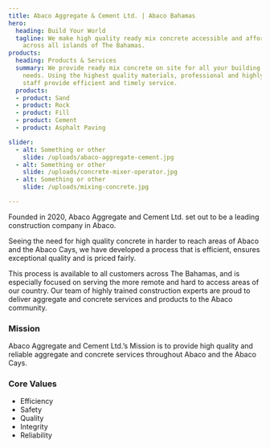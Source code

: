 ```yaml
---
title: Abaco Aggregate & Cement Ltd. | Abaco Bahamas
hero:
  heading: Build Your World
  tagline: We make high quality ready mix concrete accessible and affordable for clients
    across all islands of The Bahamas.
products:
  heading: Products & Services
  summary: We provide ready mix concrete on site for all your building and construction
    needs. Using the highest quality materials, professional and highly qualified
    staff provide efficient and timely service.
  products:
  - product: Sand
  - product: Rock
  - product: Fill
  - product: Cement
  - product: Asphalt Paving

slider:
  - alt: Something or other
    slide: /uploads/abaco-aggregate-cement.jpg
  - alt: Something or other
    slide: /uploads/concrete-mixer-operator.jpg
  - alt: Something or other
    slide: /uploads/mixing-concrete.jpg

---
```


Founded in 2020, Abaco Aggregate and Cement Ltd. set out to be a leading construction company in Abaco.

Seeing the need for high quality concrete in harder to reach areas of Abaco and the Abaco Cays, we have developed a process that is efficient, ensures exceptional quality and is priced fairly.

This process is available to all customers across The Bahamas, and is especially focused on serving the more remote and hard to access areas of our country. Our team of highly trained construction experts are proud to deliver aggregate and concrete services and products to the Abaco community.

### Mission

Abaco Aggregate and Cement Ltd.’s Mission is to provide high quality and reliable aggregate and concrete services throughout Abaco and the Abaco Cays.

### Core Values

* Efficiency
* Safety
* Quality
* Integrity
* Reliability